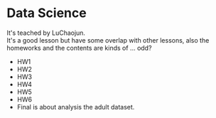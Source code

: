 # Data Science 
It's teached by LuChaojun.  
It's a good lesson but have some overlap with other lessons, also the homeworks and the contents are kinds of ... odd?

- HW1 
- HW2
- HW3
- HW4
- HW5
- HW6
- Final is about analysis the adult dataset.